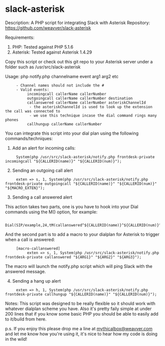 # slack-asterisk
Description: A PHP script for integrating Slack with Asterisk
Repository: https://github.com/weavver/slack-asterisk

Requirements:
1. PHP: Tested against PHP 5.1.6
2. Asterisk: Tested against Asterisk 1.4.29 

Copy this script or check out this git repo to your Asterisk server under a folder such as /usr/src/slack-asterisk

Usage: php notify.php channelname event arg1 arg2 etc
```
     - Channel names should not include the #  
     - Valid events:  
          incomingcall callerName callerNumber  
          outgoingcall callerName callerNumber destination  
          callanswered callerName callerNumber asteriskChannelId  
           - the asteriskChannelId is used to look up the extension the call was connected to  
           - we use this technique incase the dial command rings many phones  
          callhungup callerName callerNumber  
```

You can integrate this script into your dial plan using the following commands/techniques:  
  
1. Add an alert for incoming calls:
```
     System(php /usr/src/slack-asterisk/notify.php frontdesk-private incomingcall "${CALLERID(name)}" "${CALLERID(num)}");
```

2. Sending an outgoing call alert
```
     exten => s, 1, System(php /usr/src/slack-asterisk/notify.php frontdesk-private outgoingcall "${CALLERID(name)}" "${CALLERID(num)}" "${MACRO_EXTEN}");
```

3. Sending a call answered alert  
  
This action takes two parts, one is you have to hook into your Dial commands using the M() option, for example:  
```
     Dial(SIP/example,24,tM(callanswered^${CALLERID(name)}^${CALLERID(num)}^${CHANNEL}));
```

And the second part is to add a macro to your dialplan for Asterisk to trigger when a call is answered:
```
     [macro-callanswered]  
          exten => s, 1, System(php /usr/src/slack-asterisk/notify.php frontdesk-private callanswered "${ARG1}" "${ARG2}" "${ARG3}");
```

The macro will launch the notify.php script which will ping Slack with the answered message.

4. Sending a hang up alert
```
     exten => h, 1, System(php /usr/src/slack-asterisk/notify.php frontdesk-private callhungup "${CALLERID(name)}" "${CALLERID(num)}");
```


Notes: This script was designed to be really flexible so it should work with whatever dialplan scheme you have. Also it's pretty faily simple at under 200 lines that if you know some basic PHP you should be able to easily add to it/build from here.  
  
  
p.s. If you enjoy this please drop me a line at mythicalbox@weavver.com and let me know how you're using it, it's nice to hear how my code is doing in the wild!